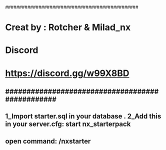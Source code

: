 ################################################
#       Creat by : Rotcher & Milad_nx          # 
#                  Discord                     #
#          https://discord.gg/w99X8BD          #
################################################ 
------------------------------------------------
1_Import starter.sql in your database
.
2_Add this in your server.cfg:
start nx_starterpack
------------------------------------------------
open command:
/nxstarter
------------------------------------------------